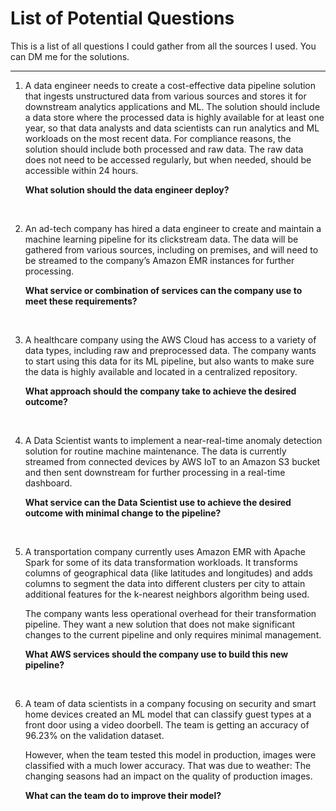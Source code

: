 # List of Potential Questions

This is a list of all questions I could gather from all the sources I used. You can DM me for the solutions.

---

1. A data engineer needs to create a cost-effective data pipeline solution that ingests unstructured data from various sources and stores it for downstream analytics applications and ML. The solution should include a data store where the processed data is highly available for at least one year, so that data analysts and data scientists can run analytics and ML workloads on the most recent data. For compliance reasons, the solution should include both processed and raw data. The raw data does not need to be accessed regularly, but when needed, should be accessible within 24 hours.

   **What solution should the data engineer deploy?**

</br>

2. An ad-tech company has hired a data engineer to create and maintain a machine learning pipeline for its clickstream data. The data will be gathered from various sources, including on premises, and will need to be streamed to the company’s Amazon EMR instances for further processing.

   **What service or combination of services can the company use to meet these requirements?**

</br>

3. A healthcare company using the AWS Cloud has access to a variety of data types, including raw and preprocessed data. The company wants to start using this data for its ML pipeline, but also wants to make sure the data is highly available and located in a centralized repository.

   **What approach should the company take to achieve the desired outcome?**

</br>

4. A Data Scientist wants to implement a near-real-time anomaly detection solution for routine machine maintenance. The data is currently streamed from connected devices by AWS IoT to an Amazon S3 bucket and then sent downstream for further processing in a real-time dashboard.

   **What service can the Data Scientist use to achieve the desired outcome with minimal change to the pipeline?**

</br>

5. A transportation company currently uses Amazon EMR with Apache Spark for some of its data transformation workloads. It transforms columns of geographical data (like latitudes and longitudes) and adds columns to segment the data into different clusters per city to attain additional features for the k-nearest neighbors algorithm being used.

   The company wants less operational overhead for their transformation pipeline. They want a new solution that does not make significant changes to the current pipeline and only requires minimal management.

    **What AWS services should the company use to build this new pipeline?**

</br>

6. A team of data scientists in a company focusing on security and smart home devices created an ML model that can classify guest types at a front door using a video doorbell. The team is getting an accuracy of 96.23% on the validation dataset.

   However, when the team tested this model in production, images were classified with a much lower accuracy. That was due to weather: The changing seasons had an impact on the quality of production images.

    **What can the team do to improve their model?**